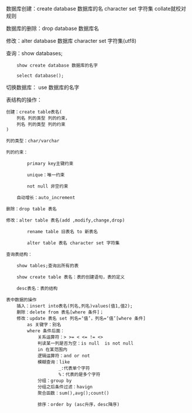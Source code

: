 数据库创建：create database 数据库的名 character set 字符集 collate就校对规则

数据库的删除：drop database 数据库名

修改：alter database 数据库 character set 字符集(utf8)

查询：show databases;
	
		show create database 数据库的名字

		select database();

切换数据库：
		use 数据库的名字

表结构的操作：

	创建：create table表名(
		列名 列的类型 列的约束，
		列名 列的类型 列的约束
	)

	列的类型：char/varchar

	列的约束：

			primary key主键约束

			unique：唯一约束

			not null 非空约束

		自动增长：auto_increment

	删除：drop table 表名

	修改：alter table 表名(add ,modify,change,drop)
			
			rename table 旧表名 to 新表名

			alter table 表名 character set 字符集

	查询表结构：

		show tables;查询出所有的表

		show create table 表名：表的创建语句，表的定义

		desc表名：表的结构

	表中数据的操作
		插入：insert into表名(列名,列名)values(值1,值2);
		删除：delete from 表名[where 条件]；
		修改：update 表名 set 列名=‘值’，列名=‘值’[where 条件]
			as 关键字：别名
			where 条件后面：
				关系运算符：> >= < <= != <>
				判读某一列是否为空：is null  is not null
				in 在某范围内
				逻辑运算符：and or not
				模糊查询：like
						_:代表单个字符
						%：代表的是多个字符
				分组：group by
				分组之后条件过滤：havign
				聚合函数：sum(),avg();count()

				排序：order by (asc升序，desc降序)

